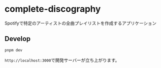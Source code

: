 # complete-discography

Spotifyで特定のアーティストの全曲プレイリストを作成するアプリケーション

## Develop

```bash
pnpm dev
```
`http://localhost:3000`で開発サーバーが立ち上がります。
